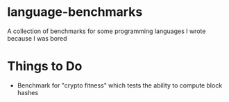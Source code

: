 # language-benchmarks
A collection of benchmarks for some programming languages I wrote because I was bored

# Things to Do
* Benchmark for "crypto fitness" which tests the ability to compute block hashes